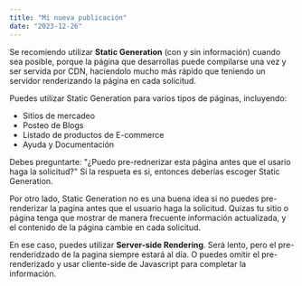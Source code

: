 ```yaml
---
title: "Mi nueva publicación"
date: "2023-12-26"
---
```


Se recomiendo utilizar **Static Generation** (con y sin información) cuando sea posible, porque la página que desarrollas puede compilarse una vez y ser servida por CDN,
haciendolo mucho más rápido que teniendo un servidor renderizando la página en cada solicitud.

Puedes utilizar Static Generation para varios tipos de páginas, incluyendo:

- Sitios de mercadeo
- Posteo de Blogs
- Listado de productos de E-commerce
- Ayuda y Documentación

Debes preguntarte: "¿Puedo pre-rednerizar esta página antes que el usario haga la solicitud?" Si la respueta es si, entonces deberías escoger Static Generation.

Por otro lado, Static Generation no es una buena idea si no puedes pre-renderizar la pagina antes que el usuario haga la solicitud. Quizas tu sitio o página tenga que mostrar de manera frecuente información actualizada, y el contenido de la página cambie en cada solicitud.

En ese caso, puedes utilizar **Server-side Rendering**. Será lento, pero el pre-renderidzado de la pagina siempre estará al día. O puedes omitir el pre-renderizado y usar cliente-side de Javascript para completar la información.
